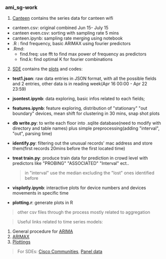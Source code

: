 ### ami_sg-work
1. [Canteen] contains the series data for canteen wifi
  * canteen.csv: original combined Jun 15- July 15
  * canteen even.csv: sorting with sampling rate 5 mins
  * canteen.ipynb: sampling rate merging using notebook
  * .R : find frequency, basic ARIMAX using fourier predictors
  * .Rmd:
    - find.freq: use fft to find max power of frequency as predictors
    - find.k: find optimal K for fourier combinations
2. [SDE] contains the [plots] and codes:
  * __test1.json__: raw data entries in JSON format, with all the possible fields and 2 entries, other data is in reading week(Apr 16 00:00 - Apr 22 23:59) 
  * __jsontest.ipynb__: data exploring, basic infos related to each fields;
  * __features.ipynb__: feature exploring, distribution of "stationary" "out boundary" devices, mean shift for clustering in 30 mins, snap shot plots
  * __db write.py__: to write each floor into .sqlite database(need to modify with directory and table names) plus simple preprocessing(adding "interval", "out", parsing time)
  * __identify.py__: filtering out the unusual records' mac address and store them(first records 20mins before the first located time)
  * __treat train.py__: produce train data for prediction in crowd level with predictors like "PROBING" "ASSOCIATED" "Interval" ect.. 
      
     > in "interval" use the median excluding the "lost" ones identified before
  * __visplotly.ipynb__: interactive plots for device numbers and devices movements in specific time
  * __plotting.r__: generate plots in R
  
  > other csv files through the process mostly related to aggregation

> Useful links related to time series models:
  1. General procedure for [ARIMA]
  2. [ARIMAX]
  3. [Plottings]

> For SDEs:
  [Cisco Communities], [Panel data]


[Canteen]: https://github.com/Ellen-Co2/ami_sg-work/tree/editing/canteen
[SDE]: https://github.com/Ellen-Co2/ami_sg-work/tree/editing/SDE
[plots]: https://github.com/Ellen-Co2/ami_sg-work/tree/editing/SDE/plots
[ARIMA]: https://www.otexts.org/fpp/8/7
[ARIMAX]: http://robjhyndman.com/hyndsight/arimax/
[Plottings]: http://librestats.com/2012/06/11/autoplot-graphical-methods-with-ggplot2/
[Panel data]: http://www.princeton.edu/~otorres/Panel101R.pdf
[Cisco Communities]: https://communities.cisco.com/message/226639#226639
